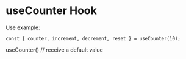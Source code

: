 # useCounter Hook

Use example:

```
const { counter, increment, decrement, reset } = useCounter(10);

```

useCounter() // receive a default value